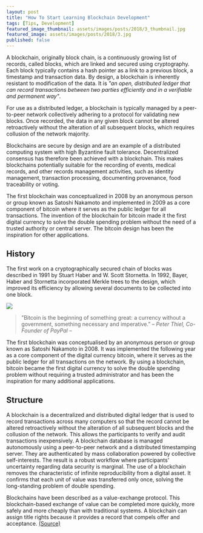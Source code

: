 ```yaml
---
layout: post
title: "How To Start Learning Blockchain Development"
tags: [Tips, Development]
featured_image_thumbnail: assets/images/posts/2018/3_thumbnail.jpg
featured_image: assets/images/posts/2018/3.jpg
published: false
---
```


A blockchain, originally block chain, is a continuously growing list of records, called blocks, which are linked and secured using cryptography. Each block typically contains a hash pointer as a link to a previous block, a timestamp and transaction data. By design, a blockchain is inherently resistant to modification of the data. It is _"an open, distributed ledger that can record transactions between two parties efficiently and in a verifiable and permanent way"_.

<!--more-->

For use as a distributed ledger, a blockchain is typically managed by a peer-to-peer network collectively adhering to a protocol for validating new blocks. Once recorded, the data in any given block cannot be altered retroactively without the alteration of all subsequent blocks, which requires collusion of the network majority.

Blockchains are secure by design and are an example of a distributed computing system with high Byzantine fault tolerance. Decentralized consensus has therefore been achieved with a blockchain. This makes blockchains potentially suitable for the recording of events, medical records, and other records management activities, such as identity management, transaction processing, documenting provenance, food traceability or voting.

The first blockchain was conceptualized in 2008 by an anonymous person or group known as Satoshi Nakamoto and implemented in 2009 as a core component of bitcoin where it serves as the public ledger for all transactions. The invention of the blockchain for bitcoin made it the first digital currency to solve the double spending problem without the need of a trusted authority or central server. The bitcoin design has been the inspiration for other applications.

## History

The first work on a cryptographically secured chain of blocks was described in 1991 by Stuart Haber and W. Scott Stornetta. In 1992, Bayer, Haber and Stornetta incorporated Merkle trees to the design, which improved its efficiency by allowing several documents to be collected into one block.

![](https://images.unsplash.com/photo-1451187580459-43490279c0fa?ixlib=rb-0.3.5&q=80&fm=jpg&crop=entropy&cs=tinysrgb&w=1080&fit=max&ixid=eyJhcHBfaWQiOjExNzczfQ&s=163e3ea37d2c0fda3f586d5552752f59#wide)

> ”Bitcoin is the beginning of something great: a currency without a government, something necessary and imperative.” <cite>– Peter Thiel, Co-Founder of PayPal –</cite>

The first blockchain was conceptualised by an anonymous person or group known as Satoshi Nakamoto in 2008. It was implemented the following year as a core component of the digital currency bitcoin, where it serves as the public ledger for all transactions on the network. By using a blockchain, bitcoin became the first digital currency to solve the double spending problem without requiring a trusted administrator and has been the inspiration for many additional applications.

## Structure

A blockchain is a decentralized and distributed digital ledger that is used to record transactions across many computers so that the record cannot be altered retroactively without the alteration of all subsequent blocks and the collusion of the network. This allows the participants to verify and audit transactions inexpensively. A blockchain database is managed autonomously using a peer-to-peer network and a distributed timestamping server. They are authenticated by mass collaboration powered by collective self-interests. The result is a robust workflow where participants' uncertainty regarding data security is marginal. The use of a blockchain removes the characteristic of infinite reproducibility from a digital asset. It confirms that each unit of value was transferred only once, solving the long-standing problem of double spending.

Blockchains have been described as a value-exchange protocol. This blockchain-based exchange of value can be completed more quickly, more safely and more cheaply than with traditional systems. A blockchain can assign title rights because it provides a record that compels offer and acceptance. [(Source)](https://en.wikipedia.org/wiki/Blockchain)

